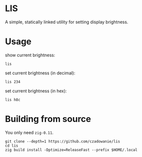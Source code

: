# LIS

A simple, statically linked utility for setting display brightness.

# Usage
show current brightness:
```
lis
```

set current brightness (in decimal):
```
lis 234
```

set current brightness (in hex):
```
lis h8c
```

# Building from source

You only need `zig-0.11`.

```
git clone --depth=1 https://github.com/czadowanie/lis
cd lis
zig build install -Dptimize=ReleaseFast --prefix $HOME/.local
```
